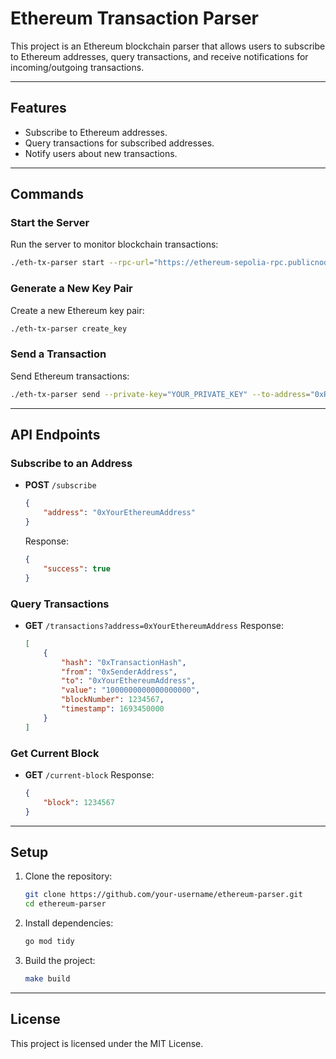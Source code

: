 # Ethereum Transaction Parser

This project is an Ethereum blockchain parser that allows users to subscribe to Ethereum addresses, query transactions, and receive notifications for incoming/outgoing transactions.

---

## Features

- Subscribe to Ethereum addresses.
- Query transactions for subscribed addresses.
- Notify users about new transactions.

---

## Commands

### Start the Server

Run the server to monitor blockchain transactions:

```bash
./eth-tx-parser start --rpc-url="https://ethereum-sepolia-rpc.publicnode.com" --port=8080 --log-level=info
```

### Generate a New Key Pair

Create a new Ethereum key pair:

```bash
./eth-tx-parser create_key
```

### Send a Transaction

Send Ethereum transactions:

```bash
./eth-tx-parser send --private-key="YOUR_PRIVATE_KEY" --to-address="0xRecipientAddress" --value="1000000000000000000" --rpc-url="https://ethereum-sepolia-rpc.publicnode.com"
```

---

## API Endpoints

### Subscribe to an Address

- **POST** `/subscribe`

  ```json
  {
      "address": "0xYourEthereumAddress"
  }
  ```

  Response:

  ```json
  {
      "success": true
  }
  ```

### Query Transactions

- **GET** `/transactions?address=0xYourEthereumAddress`
  Response:

  ```json
  [
      {
          "hash": "0xTransactionHash",
          "from": "0xSenderAddress",
          "to": "0xYourEthereumAddress",
          "value": "1000000000000000000",
          "blockNumber": 1234567,
          "timestamp": 1693450000
      }
  ]
  ```

### Get Current Block

- **GET** `/current-block`
  Response:

  ```json
  {
      "block": 1234567
  }
  ```

---

## Setup

1. Clone the repository:

   ```bash
   git clone https://github.com/your-username/ethereum-parser.git
   cd ethereum-parser
   ```

2. Install dependencies:

   ```bash
   go mod tidy
   ```

3. Build the project:

   ```bash
   make build
   ```

---

## License

This project is licensed under the MIT License.
